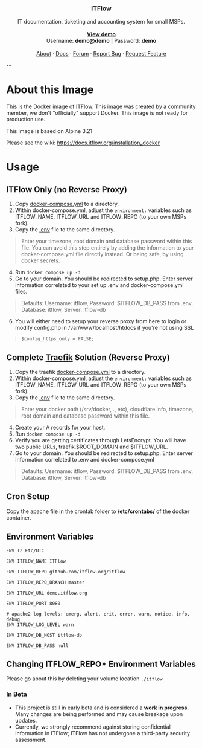 <div align="center">

  <h3 align="center">ITFlow</h3>

  <p align="center">
    IT documentation, ticketing and accounting system for small MSPs.
    <br />
    <br />
    <a href="https://demo.itflow.org"><strong>View demo</strong></a>
    <br />
    Username: <b>demo@demo</b> | Password: <b>demo</b>
    <br />
    <br />
    <a href="https://itflow.org/#about">About</a>
    ·
    <a href="https://docs.itflow.org">Docs</a>
    ·
    <a href="https://forum.itflow.org/">Forum</a>
    ·
    <a href="https://forum.itflow.org/t/bug">Report Bug</a>
    ·
    <a href="https://forum.itflow.org/t/features">Request Feature</a>
  </p>
</div>

--

# About this Image
This is the Docker image of [ITFlow](https://github.com/itflow-org/itflow). This image was created by a community member, we don't "officially" support Docker. This image is not ready for production use. 

This image is based on Alpine 3.21

Please see the wiki: https://docs.itflow.org/installation_docker

# Usage
## ITFlow Only (no Reverse Proxy) 
1. Copy [docker-compose.yml](https://raw.githubusercontent.com/itflow-org/itflow-docker/main/docker-compose.yml) to a directory.
2. Within docker-compose.yml, adjust the ```environment:``` variables such as ITFLOW_NAME, ITFLOW_URL and ITFLOW_REPO (to your own MSPs fork).
3. Copy the [.env](https://raw.githubusercontent.com/itflow-org/itflow-docker/main/.env) file to the same directory.
> Enter your timezone, root domain and database password within this file. You can avoid this step entirely by adding the information to your docker-compose.yml file directly instead. Or being safe, by using docker secrets.
4. Run ```docker compose up -d```
5. Go to your domain. You should be redirected to setup.php. Enter server information correlated to your set up .env and docker-compose.yml files.
> Defaults:  Username: itflow, Password: $ITFLOW_DB_PASS from .env, Database: itflow, Server: itflow-db
6. You will either need to setup your reverse proxy from here to login or modify config.php in /var/www/localhost/htdocs if you're not using SSL
> ```$config_https_only = FALSE;```

## Complete [Traefik](https://doc.traefik.io/traefik/getting-started/quick-start/) Solution (Reverse Proxy)
1. Copy the traefik [docker-compose.yml](https://raw.githubusercontent.com/itflow-org/itflow-docker/main/traefik-complete/docker-compose.yml) to a directory.
2. Within docker-compose.yml, adjust the ```environment:``` variables such as ITFLOW_NAME, ITFLOW_URL and ITFLOW_REPO (to your own MSPs fork).
3. Copy the [.env](https://raw.githubusercontent.com/itflow-org/itflow-docker/main/traefik-complete/.env) file to the same directory. 
> Enter your docker path (/srv/docker, ., etc), cloudflare info, timezone, root domain and database password within this file.
4. Create your A records for your host. 
5. Run ```docker compose up -d```
6. Verify you are getting certificates through LetsEncrypt. You will have two public URLs, traefik.$ROOT_DOMAIN and $ITFLOW_URL. 
7. Go to your domain. You should be redirected to setup.php. Enter server information correlated to .env and docker-compose.yml
> Defaults:  Username: itflow, Password: $ITFLOW_DB_PASS from .env, Database: itflow, Server: itflow-db

## Cron Setup
Copy the apache file in the crontab folder to **/etc/crontabs/** of the docker container.

## Environment Variables
```
ENV TZ Etc/UTC

ENV ITFLOW_NAME ITFlow

ENV ITFLOW_REPO github.com/itflow-org/itflow

ENV ITFLOW_REPO_BRANCH master

ENV ITFLOW_URL demo.itflow.org

ENV ITFLOW_PORT 8080

# apache2 log levels: emerg, alert, crit, error, warn, notice, info, debug
ENV ITFLOW_LOG_LEVEL warn

ENV ITFLOW_DB_HOST itflow-db

ENV ITFLOW_DB_PASS null
```

## Changing ITFLOW_REPO* Environment Variables
Please go about this by deleting your volume location ```./itflow``` 

### In Beta
* This project is still in early beta and is considered a **work in progress**.  Many changes are being performed and may cause breakage upon updates. 
* Currently, we strongly recommend against storing confidential information in ITFlow; ITFlow has not undergone a third-party security assessment.
